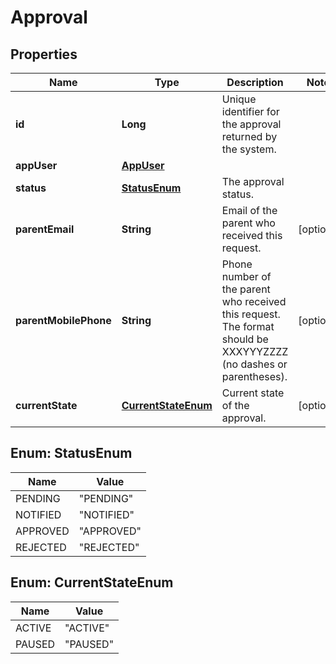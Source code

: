 
# Approval

## Properties
Name | Type | Description | Notes
------------ | ------------- | ------------- | -------------
**id** | **Long** | Unique identifier for the approval returned by the system. | 
**appUser** | [**AppUser**](AppUser.md) |  | 
**status** | [**StatusEnum**](/#StatusEnum) | The approval status. | 
**parentEmail** | **String** | Email of the parent who received this request. |  [optional]
**parentMobilePhone** | **String** | Phone number of the parent who received this request. The format should be XXXYYYZZZZ (no dashes or parentheses). |  [optional]
**currentState** | [**CurrentStateEnum**](/#CurrentStateEnum) | Current state of the approval. |  [optional]



<a name="StatusEnum"></a>
## Enum: StatusEnum
Name | Value
---- | -----
PENDING | &quot;PENDING&quot;
NOTIFIED | &quot;NOTIFIED&quot;
APPROVED | &quot;APPROVED&quot;
REJECTED | &quot;REJECTED&quot;


<a name="CurrentStateEnum"></a>
## Enum: CurrentStateEnum
Name | Value
---- | -----
ACTIVE | &quot;ACTIVE&quot;
PAUSED | &quot;PAUSED&quot;



